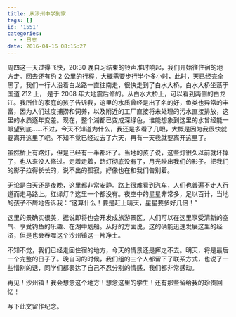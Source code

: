 ```yaml
---
title: 从沙州中学到家
tags: []
id: '1551'
categories:
  - - 日志
date: 2016-04-16 08:15:27
---
```


周四这一天过得飞快，20:30 晚自习结束的铃声准时响起，我们开始往住宿的地方走。回去还有约 2 公里的行程，大概需要步行半个多小时，此时，天已经完全黑了。我们一行人沿着白龙路一直往南走，很快走到了白水大桥。白水大桥坐落于国道 212 上， 是于 2008 年大地震后修的。从白水大桥上，可以看到两侧的白龙江。我所住的家庭的孩子告诉我，这里的水质曾经是出了名的好，鱼类也异常的丰富，因为人们过度捕捞和饲养<!-- more -->，以及附近的工厂直接将未处理的污水直接排放，这里的水质逐年变差。现在，整个湖都已变成深绿色，谁能想象到这里的水曾经能一眼望到底……不过，今天不知道为什么，我还是多看了几眼，大概是因为我很快就要离开这里了吧。不知不觉已经过去了六天，再有一天我就要离开这里了。

虽然桥上有路灯，但是已经有一半都坏了。当地的孩子说，这些灯很久以前就坏掉了，也从来没人修过。走着走着，路灯彻底没有了，月光映出我们的影子。把我们的影子拉得长长的，说不出的孤寂，好像也在和我们告别着。

无论是白天还是夜晚，这里都非常安静。路上很难看到汽车，人们也普遍不走人行道而走马路上。红绿灯？这里一个都没有。夜空中的星星非常多，足以百计，当地的孩子不屑地告诉我：“这算什么！要是赶上晴天，星星要多好几倍！”

这里的景确实很美，据说即将也会开发成旅游景区，人们可以在这里享受清新的空气、享受钓鱼的乐趣、在湖中划船。从好的方面说，这的确能迅速发展这里的经济，但是也会吞噬这个沙州镇这一片净土。

不知不觉，我们已经走回住宿的地方，今天的情景还是挥之不去。明天，将是最后一个完整的日子了。晚自习的时候，我们组的三个人都留下了联系方式，也说了一些惜别的话，同学们都表达了自己不忍分别的情感，我们都非常感动。

再见！沙州镇！我会想念这个地方！想念这里的学生！还有那些留给我的珍贵回忆！

写下此文留作纪念。
